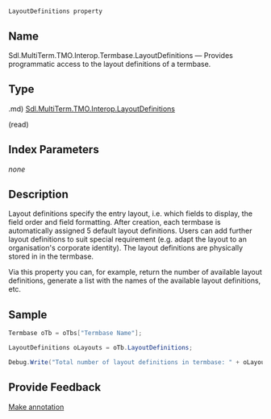 

# 
    LayoutDefinitions property




## Name

Sdl.MultiTerm.TMO.Interop.Termbase.LayoutDefinitions —          Provides programmatic access to the layout definitions of a termbase.



## Type
.md)
[Sdl.MultiTerm.TMO.Interop.LayoutDefinitions](Sdl.MultiTerm.TMO.Interop.LayoutDefinitions.md)

(read)



## Index Parameters
*none*


## Description



Layout definitions specify the entry layout, i.e. which fields to display, the field order and field formatting. After creation, each termbase is automatically assigned 5 default layout definitions. Users can add further layout definitions to suit special requirement (e.g. adapt the layout to an organisation's corporate identity). The layout definitions are physically stored in in the termbase.

Via this  property you can, for example, return the number of available layout definitions, generate a list with the names of the available layout definitions, etc.



## Sample


```cs
Termbase oTb = oTbs["Termbase Name"];

LayoutDefinitions oLayouts = oTb.LayoutDefinitions;

Debug.Write("Total number of layout definitions in termbase: " + oLayouts.Count.ToString());
```



## Provide Feedback

[Make annotation](mailto:sdk-feedback@sdl.com&amp;subject=Reference%20for%20Sdl.MultiTerm.TMO.Interop.Termbase.LayoutDefinitions)

